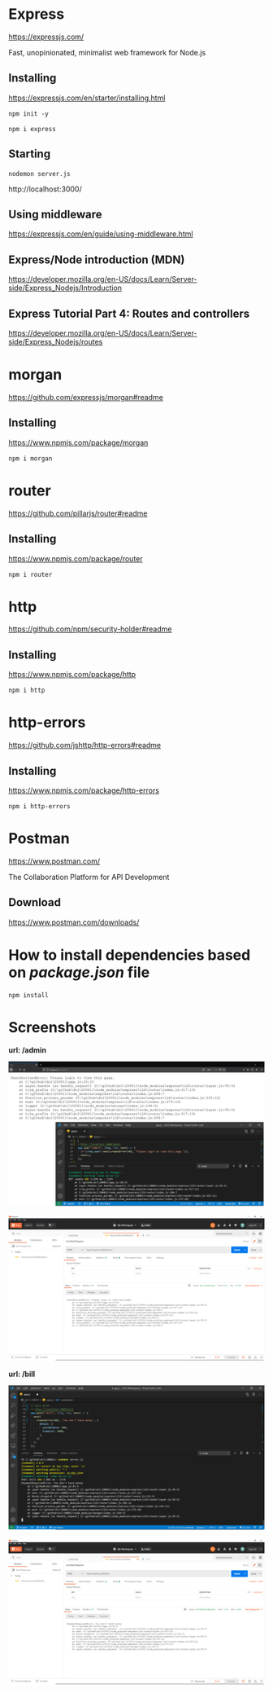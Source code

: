 # Express

https://expressjs.com/

Fast, unopinionated, minimalist web framework for Node.js

## Installing

https://expressjs.com/en/starter/installing.html

```
npm init -y
```

```
npm i express
```

## Starting

```
nodemon server.js
```

http://localhost:3000/  

## Using middleware

https://expressjs.com/en/guide/using-middleware.html  

## Express/Node introduction (MDN)

https://developer.mozilla.org/en-US/docs/Learn/Server-side/Express_Nodejs/Introduction

## Express Tutorial Part 4: Routes and controllers

https://developer.mozilla.org/en-US/docs/Learn/Server-side/Express_Nodejs/routes

# morgan

https://github.com/expressjs/morgan#readme

## Installing

https://www.npmjs.com/package/morgan

```
npm i morgan
```

# router

https://github.com/pillarjs/router#readme

## Installing

https://www.npmjs.com/package/router

```
npm i router
```

# http

https://github.com/npm/security-holder#readme

## Installing

https://www.npmjs.com/package/http

```
npm i http
```

# http-errors

https://github.com/jshttp/http-errors#readme

## Installing

https://www.npmjs.com/package/http-errors

```
npm i http-errors
```

# Postman

https://www.postman.com/

The Collaboration Platform for API Development

## Download

https://www.postman.com/downloads/

# How to install dependencies based on _package.json_ file

```
npm install
```

# Screenshots

**url: /admin**  

![screenshot1](./screenshot1.png)

![screenshot2](./screenshot2.png)

**url: /bill**  

![screenshot3](./screenshot3.png)

![screenshot4](./screenshot4.png)